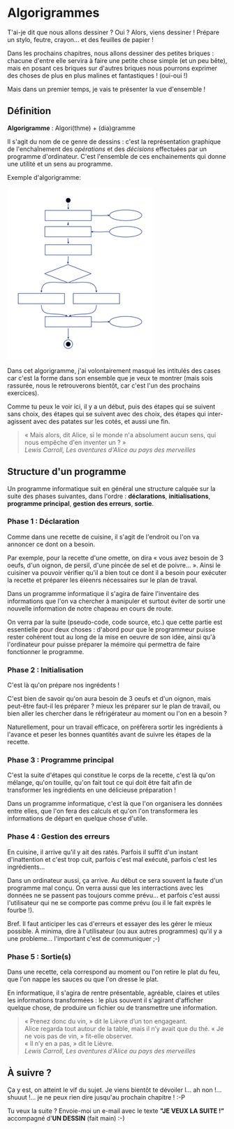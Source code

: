 ﻿Algorigrammes
=============


T'ai-je dit que nous allons dessiner ? Oui ? Alors, viens dessiner ! Prépare un stylo, feutre, crayon... et des feuilles de papier !

Dans les prochains chapitres, nous allons dessiner des petites briques : chacune d'entre elle servira à faire une petite chose simple (et un peu bête), mais en posant ces briques sur d'autres briques nous pourrons exprimer des choses de plus en plus malines et fantastiques ! (oui-oui !)

Mais dans un premier temps, je vais te présenter la vue d'ensemble !


Définition
----------

__Algorigramme__ : Algori(thme) + (dia)gramme

Il s'agit du nom de ce genre de dessins : c'est la représentation graphique de l'enchaînement des _opérations_ et des _décisions_ effectuées par un programme d'ordinateur. C'est l'ensemble de ces enchainements qui donne une utilité et un sens au programme.

Exemple d'algorigramme:

![Algorigramme muet](03-algorigrammes/exemple-anonyme.png)

Dans cet algorigramme, j'ai volontairement masqué les intitulés des cases car c'est la forme dans son ensemble que je veux te montrer (mais sois rassurée, nous le retrouverons bientôt, car c'est l'un des prochains exercices).

Comme tu peux le voir ici, il y a un début, puis des étapes qui se suivent sans choix, des étapes qui se suivent avec des choix, des étapes qui inter-agissent avec des patates sur les cotés, et aussi une fin.

> « Mais alors, dit Alice, si le monde n'a absolument aucun sens, qui nous empêche d'en inventer un ? » <br/>
> <em>Lewis Carroll, Les aventures d'Alice au pays des merveilles</em>



Structure d'un programme
------------------------

Un programme informatique suit en général une structure calquée sur la suite des phases suivantes, dans l'ordre : __déclarations__, __initialisations__, __programme principal__, __gestion des erreurs__, __sortie__.


### Phase 1 : Déclaration

Comme dans une recette de cuisine, il s'agit de l'endroit ou l'on va annoncer ce dont on a besoin. 

Par exemple, pour la recette d'une omette, on dira « vous avez besoin de 3 oeufs, d'un oignon, de persil, d'une pincée de sel et de poivre... ». Ainsi le cuisiner va pouvoir vérifier qu'il a bien tout ce dont il a besoin pour exécuter la recette et préparer les éléenrs nécessaires sur le plan de traval.

Dans un programme informatique il s'agira de faire l'inventaire des informations que l'on va chercher à manipuler et surtout éviter de sortir une nouvelle information de notre chapeau en cours de route.

On verra par la suite (pseudo-code, code source, etc.) que cette partie est essentielle pour deux choses : d'abord pour que le programmeur puisse rester cohérent tout au long de la mise en oeuvre de son idée, ainsi qu'à l'ordinateur pour puisse préparer la mémoire qui permettra de faire fonctionner le programme.


### Phase 2 : Initialisation

C'est là qu'on prépare nos ingrédents !

C'est bien de savoir qu'on aura besoin de 3 oeufs et d'un oignon, mais peut-être faut-il les préparer ? mieux les préparer sur le plan de travail, ou bien aller les chercher dans le réfrigérateur au moment ou l'on en a besoin ? 

Naturellement, pour un travail efficace, on préfèrera sortir les ingrédients à l'avance et peser les bonnes quantités avant de suivre les étapes de la recette.


### Phase 3 : Programme principal

C'est la suite d'étapes qui constitue le corps de la recette, c'est là qu'on mélange, qu'on touille, qu'on fait tout ce qui doit être fait afin de transformer les ingrédients en une délicieuse préparation !

Dans un programme informatique, c'est là que l'on organisera les données entre elles, que l'on fera des calculs et qu'on l'on transformera les informations de départ en quelque chose d'utile.


### Phase 4 : Gestion des erreurs

En cuisine, il arrive qu'il y ait des ratés. Parfois il suffit d'un instant d'inattention et c'est trop cuit, parfois c'est mal exécuté, parfois c'est les ingrédients...

Dans un ordinateur aussi, ça arrive. Au début ce sera souvent la faute d'un programme mal conçu. On verra aussi que les interractions avec les données ne se passent pas toujours comme prévu... et parfois c'est aussi l'utilisateur qui ne se comporte pas comme prévu (ou il le fait exprès le fourbe !). 

Bref. Il faut anticiper les cas d'erreurs et essayer des les gérer le mieux possible. À minima, dire à l'utilisateur (ou aux autres programmes) qu'il y a une probleme... l'important c'est de communiquer ;-)


### Phase 5 : Sortie(s)

Dans une recette, cela correspond au moment ou l'on retire le plat du feu, que l'on nappe les sauces ou que l'on dresse le plat.

En informatique, il s'agira de rentre présentable, agréable, claires et utiles les informations transformées : le plus souvent il s'agirant d'afficher quelque chose, de produire un fichier ou de transmettre une information.



> « Prenez donc du vin, » dit le Lièvre d’un ton engageant. <br/>
> Alice regarda tout autour de la table, mais il n’y avait que du thé. « Je ne vois pas de vin, » fit-elle observer. <br/>
> « Il n’y en a pas, » dit le Lièvre. <br/>
> <em>Lewis Carroll, Les aventures d'Alice au pays des merveilles</em>



À suivre ?
----------

Ça y est, on atteint le vif du sujet. Je viens bientôt te dévoiler l... ah non !... shuuut !... je ne peux rien dire jusqu'au prochain chapitre ! :-P

Tu veux la suite ? Envoie-moi un e-mail avec le texte __"JE VEUX LA SUITE !"__ accompagné d'__UN DESSIN__ (fait main) :-)


